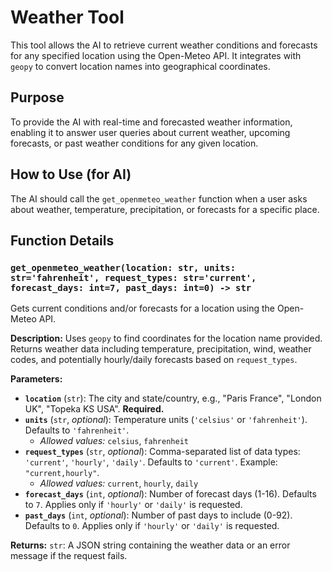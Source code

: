 # Weather Tool

This tool allows the AI to retrieve current weather conditions and forecasts for any specified location using the Open-Meteo API. It integrates with `geopy` to convert location names into geographical coordinates.

## Purpose

To provide the AI with real-time and forecasted weather information, enabling it to answer user queries about current weather, upcoming forecasts, or past weather conditions for any given location.

## How to Use (for AI)

The AI should call the `get_openmeteo_weather` function when a user asks about weather, temperature, precipitation, or forecasts for a specific place.

## Function Details

### `get_openmeteo_weather(location: str, units: str='fahrenheit', request_types: str='current', forecast_days: int=7, past_days: int=0) -> str`

Gets current conditions and/or forecasts for a location using the Open-Meteo API.

**Description:**
Uses `geopy` to find coordinates for the location name provided. Returns weather data including temperature, precipitation, wind, weather codes, and potentially hourly/daily forecasts based on `request_types`.

**Parameters:**

*   **`location`** (`str`): The city and state/country, e.g., "Paris France", "London UK", "Topeka KS USA". **Required.**
*   **`units`** (`str`, *optional*): Temperature units (`'celsius'` or `'fahrenheit'`). Defaults to `'fahrenheit'`.
    *   *Allowed values:* `celsius`, `fahrenheit`
*   **`request_types`** (`str`, *optional*): Comma-separated list of data types: `'current'`, `'hourly'`, `'daily'`. Defaults to `'current'`. Example: `"current,hourly"`.
    *   *Allowed values:* `current`, `hourly`, `daily`
*   **`forecast_days`** (`int`, *optional*): Number of forecast days (1-16). Defaults to `7`. Applies only if `'hourly'` or `'daily'` is requested.
*   **`past_days`** (`int`, *optional*): Number of past days to include (0-92). Defaults to `0`. Applies only if `'hourly'` or `'daily'` is requested.

**Returns:**
`str`: A JSON string containing the weather data or an error message if the request fails.